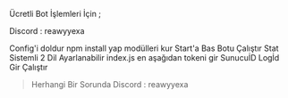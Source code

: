 Ücretli Bot İşlemleri İçin ;

Discord : reawyyexa

Config'i doldur
npm install yap modülleri kur
Start'a Bas Botu Çalıştır
Stat Sistemli 2 Dil Ayarlanabilir index.js en aşağıdan tokeni gir SunucuİD Logİd Gir Çalıştır



> Herhangi Bir Sorunda Discord : reawyyexa
